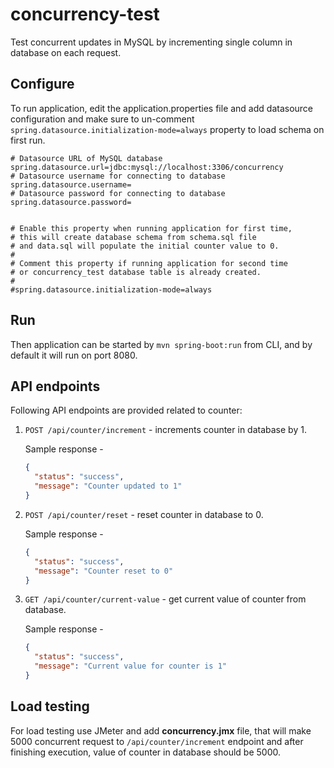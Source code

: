 # concurrency-test
Test concurrent updates in MySQL by incrementing single column in database on each request.

## Configure
To run application, edit the application.properties file and add datasource configuration and make sure to un-comment `spring.datasource.initialization-mode=always` property to load schema on first run.
```properties
# Datasource URL of MySQL database
spring.datasource.url=jdbc:mysql://localhost:3306/concurrency
# Datasource username for connecting to database
spring.datasource.username=
# Datasource password for connecting to database
spring.datasource.password=


# Enable this property when running application for first time,
# this will create database schema from schema.sql file
# and data.sql will populate the initial counter value to 0.
#
# Comment this property if running application for second time
# or concurrency_test database table is already created.
#
#spring.datasource.initialization-mode=always
```

## Run
Then application can be started by
`mvn spring-boot:run` from CLI, and by default it will run on port 8080.

## API endpoints
Following API endpoints are provided related to counter:

1. `POST /api/counter/increment` - increments counter in database by 1. 
   
    Sample response -
    ```json
    {
      "status": "success",
      "message": "Counter updated to 1"
    }
    ```
2. `POST /api/counter/reset` - reset counter in database to 0.

   Sample response -
    ```json
    {
      "status": "success",
      "message": "Counter reset to 0"
    }
    ```

3. `GET /api/counter/current-value` - get current value of counter from database.

   Sample response -
    ```json
    {
      "status": "success",
      "message": "Current value for counter is 1"
    }
    ```

## Load testing
For load testing use JMeter and add **concurrency.jmx** file, that will make 5000 concurrent request to `/api/counter/increment` endpoint and after finishing execution, value of counter in database should be 5000. 
